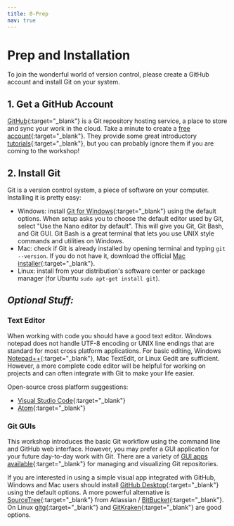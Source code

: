 ```yaml
---
title: 0-Prep
nav: true
---
```


# Prep and Installation 

To join the wonderful world of version control, please create a GitHub account and install Git on your system.

## 1. Get a GitHub Account

[GitHub](https://github.com/){:target="_blank"} is a Git repository hosting service, a place to store and sync your work in the cloud. 
Take a minute to create a [free account](https://github.com/join){:target="_blank"}.
They provide some great introductory [tutorials](https://guides.github.com/){:target="_blank"}, but you can probably ignore them if you are coming to the workshop!

## 2. Install Git

Git is a version control system, a piece of software on your computer. 
Installing it is pretty easy:

- Windows: install [Git for Windows](https://git-for-windows.github.io/){:target="_blank"} using the default options. When setup asks you to choose the default editor used by Git, select "Use the Nano editor by default". This will give you Git, Git Bash, and Git GUI. Git Bash is a great terminal that lets you use UNIX style commands and utilities on Windows.
- Mac: check if Git is already installed by opening terminal and typing `git --version`. If you do not have it, download the official [Mac installer](https://git-scm.com/downloads){:target="_blank"}.
- Linux: install from your distribution's software center or package manager (for Ubuntu `sudo apt-get install git`).

## *Optional Stuff:*

### Text Editor 

When working with code you should have a good text editor.
Windows notepad does not handle UTF-8 encoding or UNIX line endings that are standard for most cross platform applications. 
For basic editing, Windows [Notepad++](https://notepad-plus-plus.org/){:target="_blank"}, Mac TextEdit, or Linux Gedit are sufficient.
However, a more complete code editor will be helpful for working on projects and can often integrate with Git to make your life easier.

Open-source cross platform suggestions:
- [Visual Studio Code](https://code.visualstudio.com/){:target="_blank"}
- [Atom](https://atom.io/){:target="_blank"}

### Git GUIs

This workshop introduces the basic Git workflow using the command line and GitHub web interface. 
However, you may prefer a GUI application for your future day-to-day work with Git.
There are a variety of [GUI apps available](https://git-scm.com/downloads/guis){:target="_blank"} for managing and visualizing Git repositories.

If you are interested in using a simple visual app integrated with GitHub, Windows and Mac users should install [GitHub Desktop](https://desktop.github.com/){:target="_blank"} using the default options.
A more powerful alternative is [SourceTree](https://www.sourcetreeapp.com/){:target="_blank"} from Atlassian / [BitBucket](https://bitbucket.org/){:target="_blank"}.
On Linux [gitg](https://wiki.gnome.org/Apps/Gitg/){:target="_blank"} and [GitKraken](https://www.gitkraken.com/){:target="_blank"} are good options.
